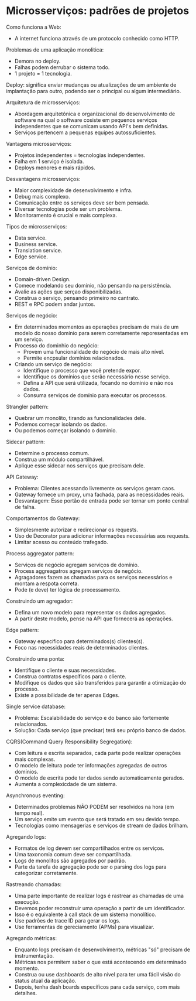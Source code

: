 <h1>Microsserviços: padrões de projetos</h1>

Como funciona a Web:
- A internet funciona através de um protocolo conhecido como HTTP.

Problemas de uma aplicação monolitica: 
- Demora no deploy.
- Falhas podem derrubar o sistema todo.
- 1 projeto = 1 tecnologia.

Deploy: significa enviar mudanças ou atualizações de um ambiente de implantação para outro, podendo ser o principal ou algum intermediário.

Arquitetura de microsserviços:
- Abordagem arquitetônica e organizacional do desenvolvimento de software na qual o software cosiste em pequenos serviços independentes que se comunicam usando API's bem definidas. 
- Serviços pertencem a pequenas equipes autossuficientes.

Vantagens microsserviços:
- Projetos independentes = tecnologias independentes.
- Falha em 1 serviço é isolada.
- Deploys menores e mais rápidos.

Desvantagens microsserviços:
- Maior complexidade de desenvolvimento e infra.
- Debug mais complexo.
- Comunicação entre os serviços deve ser bem pensada.
- Diversar tecnologias pode ser um problema.
- Monitoramento é crucial e mais complexa.

Tipos de microsserviços:
- Data service.
- Business service.
- Translation service.
- Edge service.

Serviços de domínio:
- Domain-driven Design.
- Comece modelando seu domínio, não pensando na persistência.
- Avalie as ações que serçao disponibilizadas.
- Construa o serviço, pensando primeiro no cantrato.
- REST e RPC podem andar juntos.

Serviços de negócio:
- Em determinados momentos as operações precisam de mais de um modelo do nosso domínio para serem corretamente reporesentadas em um serviço.
- Processo do dominhio do negócio:
	- Provem uma funcionalidade do negócio de mais alto nível.
	- Permite encpsular domínios relacionados.
- Criando um serviço de negócio:
	- Identifique o processo que você pretende expor.
	- Identifique os domínios que serão necessário nesse serviço.
	- Defina a API que será utilizada, focando no domínio e não nos dados.
	- Consuma serviços de domínio para executar os processos.

Strangler pattern:
- Quebrar um monolito, tirando as funcionalidades dele.
- Podemos começar isolando os dados.
- Ou podemos começar isolando o domínio.

Sidecar pattern:
- Determine o processo comum.
- Construa um módulo compartilhável.
- Aplique esse sidecar nos serviços que precisam dele.

API Gateway:
- Problema: Clientes acessando livremente os serviços geram caos.
- Gateway fornece um proxy, uma fachada, para as necessidades reais.
- Desvantagem: Esse portão de entrada pode ser tornar um ponto central de falha.

Comportamentos do Gateway:
- Simplesmente autorizar e redirecionar os requests.
- Uso de Decorator para adicionar informações necessárias aos requests.
- Limitar acesso ou conteúdo trafegado.

 Process aggregator pattern:
- Serviços de negócio agregam serviços de domínio.
- Process aggreagatros agregam serviços de negócio.
- Agragadores fazem as chamadas para os serviços necessários e montam a respota correta.
- Pode (e deve) ter lógica de processamento.

Construindo um agregador:
- Defina um novo modelo para representar os dados agregados.
- A partir deste modelo, pense na API que fornecerá as operações.

Edge pattern:
- Gateway específico para determinados(s) clientes(s).
- Foco nas necessidades reais de determinados clientes.

Construindo uma ponta:
- Identifique o cliente e suas necessidades.
- Construa contratos específicos para o cliente.
- Modifique os dados que são transferidos para garantir a otimização do processo.
- Existe a possibilidade de ter apenas Edges.

Single service database:
- Problema: Escalabilidade do serviço e do banco são fortemente relacionados.
- Solução: Cada serviço (que precisar) terá seu próprio banco de dados.

CQRS(Command Query Responsibility Segregation):
- Com leitura e escrita separados, cada parte pode realizar operações mais complexas.
- O modelo de leitura pode ter informações agregadas de outros domínios.
- O modelo de escrita pode ter dados sendo automaticamente gerados.
- Aumenta a complexicdade de um sistema.

Asynchronous eventing:
- Determinados problemas NÂO PODEM ser resolvidos na hora (em tempo real).
- Um serviço emite um evento que será tratado em seu devido tempo.
- Tecnologias como mensagerias e serviços de stream de dados brilham.

Agregando logs:
- Formatos de log devem ser compartilhados entre os serviços.
- Uma taxonomia comum deve ser compartilhada.
- Logs de monolitos são agregados por padrão.
- Parte da tarefa de agregação pode ser o parsing dos logs para categorizar corretamente.

Rastreando chamadas:
- Uma parte importante de realizar logs é rastrear as chamadas de uma execução.
- Devemos poder reconstruir uma operação a partir de um identificador.
- Isso é o equivalente à call stack de um sistema monolítico.
- Use padrões de trace ID para gerar os logs.
- Use ferramentas de gereciamento (APMs) para visualizar.


Agregando métricas:
- Enquanto logs precisam de desenvolvimento, métricas "só" precisam de instrumentação.
- Métricas nos permitem saber o que está acontecendo em determinado momento.
- Construa ou use dashboards de alto nível para ter uma fácil visão do status atual da aplicação.
- Depois, tenha dash boards específicos para cada serviço, com mais detalhes.
